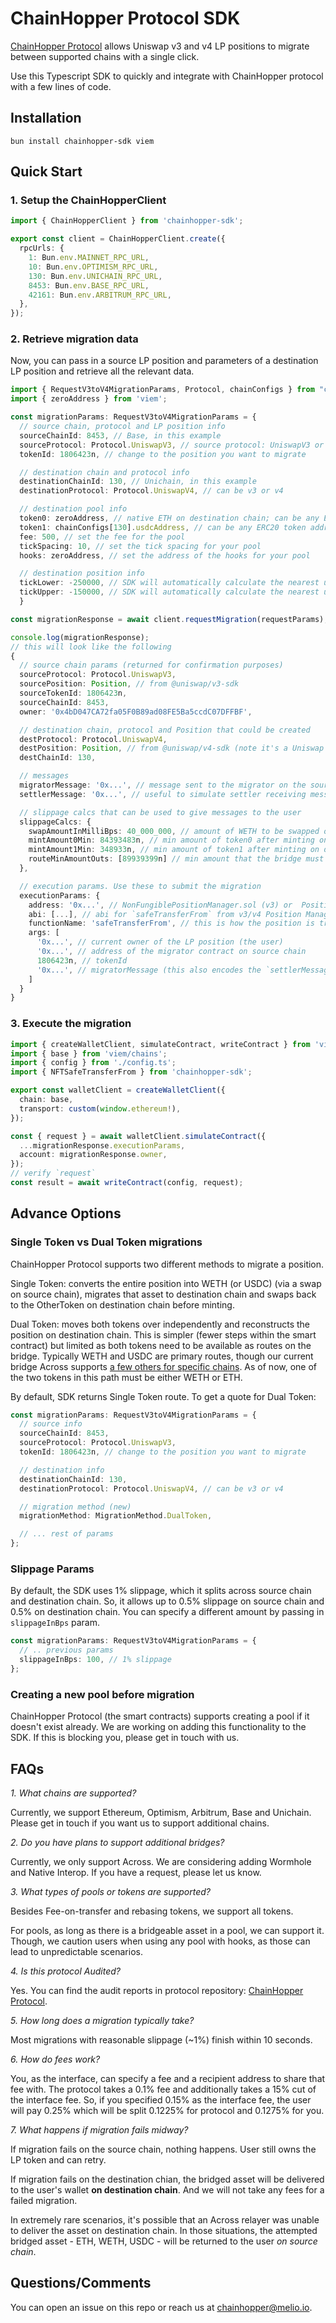 # ChainHopper Protocol SDK

[ChainHopper Protocol](https://github.com/meliopolis/chainhopper-protocol) allows Uniswap v3 and v4 LP positions to migrate between supported chains with a single click.

Use this Typescript SDK to quickly and integrate with ChainHopper protocol with a few lines of code.

## Installation

```
bun install chainhopper-sdk viem
```

## Quick Start

### 1. Setup the ChainHopperClient

```typescript
import { ChainHopperClient } from 'chainhopper-sdk';

export const client = ChainHopperClient.create({
  rpcUrls: {
    1: Bun.env.MAINNET_RPC_URL,
    10: Bun.env.OPTIMISM_RPC_URL,
    130: Bun.env.UNICHAIN_RPC_URL,
    8453: Bun.env.BASE_RPC_URL,
    42161: Bun.env.ARBITRUM_RPC_URL,
  },
});
```

### 2. Retrieve migration data

Now, you can pass in a source LP position and parameters of a destination LP position and retrieve all the relevant data.

```typescript
import { RequestV3toV4MigrationParams, Protocol, chainConfigs } from "chainhopper-sdk";
import { zeroAddress } from 'viem';

const migrationParams: RequestV3toV4MigrationParams = {
  // source chain, protocol and LP position info
  sourceChainId: 8453, // Base, in this example
  sourceProtocol: Protocol.UniswapV3, // source protocol: UniswapV3 or UniswapV4
  tokenId: 1806423n, // change to the position you want to migrate

  // destination chain and protocol info
  destinationChainId: 130, // Unichain, in this example
  destinationProtocol: Protocol.UniswapV4, // can be v3 or v4

  // destination pool info
  token0: zeroAddress, // native ETH on destination chain; can be any ERC20 address as well
  token1: chainConfigs[130].usdcAddress, // can be any ERC20 token address
  fee: 500, // set the fee for the pool
  tickSpacing: 10, // set the tick spacing for your pool
  hooks: zeroAddress, // set the address of the hooks for your pool

  // destination position info
  tickLower: -250000, // SDK will automatically calculate the nearest usable tick
  tickUpper: -150000, // SDK will automatically calculate the nearest usable tick
  }

const migrationResponse = await client.requestMigration(requestParams);

console.log(migrationResponse);
// this will look like the following
{
  // source chain params (returned for confirmation purposes)
  sourceProtocol: Protocol.UniswapV3,
  sourcePosition: Position, // from @uniswap/v3-sdk
  sourceTokenId: 1806423n,
  sourceChainId: 8453,
  owner: '0x4bD047CA72fa05F0B89ad08FE5Ba5ccdC07DFFBF',

  // destination chain, protocol and Position that could be created
  destProtocol: Protocol.UniswapV4,
  destPosition: Position, // from @uniswap/v4-sdk (note it's a Uniswap v4 position)
  destChainId: 130,

  // messages
  migratorMessage: '0x...', // message sent to the migrator on the source chain
  settlerMessage: '0x...', // useful to simulate settler receiving message from the bridge

  // slippage calcs that can be used to give messages to the user
  slippageCalcs: {
    swapAmountInMilliBps: 40_000_000, // amount of WETH to be swapped on destination chain
    mintAmount0Min: 84393483n, // min amount of token0 after minting on destination chain
    mintAmount1Min: 348933n, // min amount of token1 after minting on destination chain
    routeMinAmountOuts: [89939399n] // min amount that the bridge must output
  },

  // execution params. Use these to submit the migration
  executionParams: {
    address: '0x...', // NonFungiblePositionManager.sol (v3) or  PositionManager.sol (v4) on source chain
    abi: [...], // abi for `safeTransferFrom` from v3/v4 Position Manager
    functionName: 'safeTransferFrom', // this is how the position is transferred to migrator and liquidated
    args: [
      '0x...', // current owner of the LP position (the user)
      '0x...', // address of the migrator contract on source chain
      1806423n, // tokenId
      '0x...', // migratorMessage (this also encodes the `settlerMessage` and passes it directly through the bridge)
    ]
  }
}
```

### 3. Execute the migration

```typescript
import { createWalletClient, simulateContract, writeContract } from 'viem';
import { base } from 'viem/chains';
import { config } from './config.ts';
import { NFTSafeTransferFrom } from 'chainhopper-sdk';

export const walletClient = createWalletClient({
  chain: base,
  transport: custom(window.ethereum!),
});

const { request } = await walletClient.simulateContract({
  ...migrationResponse.executionParams,
  account: migrationResponse.owner,
});
// verify `request`
const result = await writeContract(config, request);
```

## Advance Options

### Single Token vs Dual Token migrations

ChainHopper Protocol supports two different methods to migrate a position.

Single Token: converts the entire position into WETH (or USDC) (via a swap on source chain), migrates that asset to destination chain and swaps back to the OtherToken on destination chain before minting.

Dual Token: moves both tokens over independently and reconstructs the position on destination chain. This is simpler (fewer steps within the smart contract) but limited as both tokens need to be available as routes on the bridge. Typically WETH and USDC are primary routes, though our current bridge Across supports [a few others for specific chains](https://app.across.to/api/available-routes). As of now, one of the two tokens in this path must be either WETH or ETH.

By default, SDK returns Single Token route. To get a quote for Dual Token:

```typescript
const migrationParams: RequestV3toV4MigrationParams = {
  // source info
  sourceChainId: 8453,
  sourceProtocol: Protocol.UniswapV3,
  tokenId: 1806423n, // change to the position you want to migrate

  // destination info
  destinationChainId: 130,
  destinationProtocol: Protocol.UniswapV4, // can be v3 or v4

  // migration method (new)
  migrationMethod: MigrationMethod.DualToken,

  // ... rest of params
};
```

### Slippage Params

By default, the SDK uses 1% slippage, which it splits across source chain and destination chain. So, it allows up to 0.5% slippage on source chain and 0.5% on destination chain. You can specify a different amount by passing in `slippageInBps` param.

```typescript
const migrationParams: RequestV3toV4MigrationParams = {
  // .. previous params
  slippageInBps: 100, // 1% slippage
};
```

### Creating a new pool before migration

ChainHopper Protocol (the smart contracts) supports creating a pool if it doesn't exist already. We are working on adding this functionality to the SDK. If this is blocking you, please get in touch with us.

## FAQs

_1. What chains are supported?_

Currently, we support Ethereum, Optimism, Arbitrum, Base and Unichain. Please get in touch if you want us to support additional chains.

_2. Do you have plans to support additional bridges?_

Currently, we only support Across. We are considering adding Wormhole and Native Interop. If you have a request, please let us know.

_3. What types of pools or tokens are supported?_

Besides Fee-on-transfer and rebasing tokens, we support all tokens.

For pools, as long as there is a bridgeable asset in a pool, we can support it. Though, we caution users when using any pool with hooks, as those can lead to unpredictable scenarios.

_4. Is this protocol Audited?_

Yes. You can find the audit reports in protocol repository: [ChainHopper Protocol](https://github.com/meliopolis/chainhopper-protocol).

_5. How long does a migration typically take?_

Most migrations with reasonable slippage (~1%) finish within 10 seconds.

_6. How do fees work?_

You, as the interface, can specify a fee and a recipient address to share that fee with. The protocol takes a 0.1% fee and additionally takes a 15% cut of the interface fee. So, if you specified 0.15% as the interface fee, the user will pay 0.25% which will be split 0.1225% for protocol and 0.1275% for you.

_7. What happens if migration fails midway?_

If migration fails on the source chain, nothing happens. User still owns the LP token and can retry.

If migration fails on the destination chian, the bridged asset will be delivered to the user's wallet **on destination chain**. And we will not take any fees for a failed migration.

In extremely rare scenarios, it's possible that an Across relayer was unable to deliver the asset on destination chain. In those situations, the attempted bridged asset - ETH, WETH, USDC - will be returned to the user _on source chain_.

## Questions/Comments

You can open an issue on this repo or reach us at [chainhopper@melio.io](mailto:chainhopper@melio.io).
